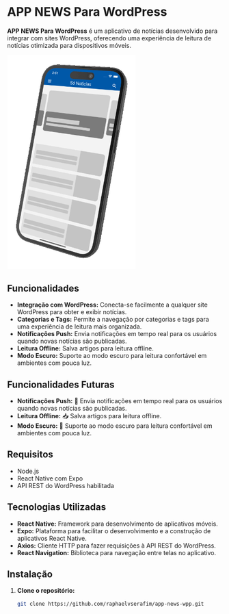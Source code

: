 # APP NEWS Para WordPress

**APP NEWS Para WordPress** é um aplicativo de notícias desenvolvido para integrar com sites WordPress, oferecendo uma experiência de leitura de notícias otimizada para dispositivos móveis.

<img src="assets/anigif.gif" alt="App Demo" width="300"/>

## Funcionalidades

- **Integração com WordPress:** Conecta-se facilmente a qualquer site WordPress para obter e exibir notícias.
- **Categorias e Tags:** Permite a navegação por categorias e tags para uma experiência de leitura mais organizada.
- **Notificações Push:** Envia notificações em tempo real para os usuários quando novas notícias são publicadas.
- **Leitura Offline:** Salva artigos para leitura offline.
- **Modo Escuro:** Suporte ao modo escuro para leitura confortável em ambientes com pouca luz.

## Funcionalidades Futuras

- **Notificações Push:** 🔔 Envia notificações em tempo real para os usuários quando novas notícias são publicadas.
- **Leitura Offline:** 📥 Salva artigos para leitura offline.
- **Modo Escuro:** 🌙 Suporte ao modo escuro para leitura confortável em ambientes com pouca luz.

## Requisitos

- Node.js
- React Native com Expo
- API REST do WordPress habilitada

## Tecnologias Utilizadas

- **React Native:** Framework para desenvolvimento de aplicativos móveis.
- **Expo:** Plataforma para facilitar o desenvolvimento e a construção de aplicativos React Native.
- **Axios:** Cliente HTTP para fazer requisições à API REST do WordPress.
- **React Navigation:** Biblioteca para navegação entre telas no aplicativo.

## Instalação

1. **Clone o repositório:**
   ```bash
   git clone https://github.com/raphaelvserafim/app-news-wpp.git
